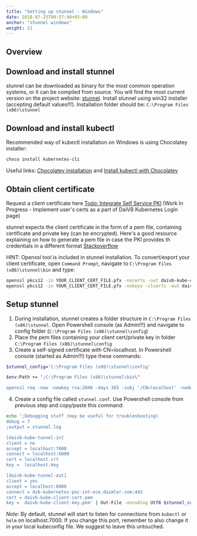 ```yaml
---
title: "Setting up stunnel - Windows"
date: 2018-07-25T00:57:40+03:00
anchor: "stunnel windows"
weight: 21
---
```


## Overview

## Download and install stunnel

stunnel can be downloaded as binary for the most common operation systems, or it can be compiled from source. You will find the most current version on the project website: [stunnel](https://www.stunnel.org/). Install stunnel using win32 installer (accepting default values!!!). Installation folder should be: `C:\Program Files (x86)\stunnel`


## Download and install kubectl

Recommended way of kubectl installation on Windows is using Chocolatey installer: 

```bash
choco install kubernetes-cli
```  

Useful links: [Chocolatey installation](https://chocolatey.org/install) and [Install kubectl with Chocolatey](https://kubernetes.io/docs/tasks/tools/install-kubectl/#install-with-chocolatey-on-windows)


## Obtain client certificate

Request a client certificate here [Todo: Integrate Self Service PKI](https://does.not.exist.yet) 
(Work In Progress - Implement user's certs as a part of DaiVB Kubernetes Login page)

stunnel expects the client certificate in the form of a pem file, containing certificate and private key (can be encrypted). Here's a good resource explaining on how to generate a pem file in case the PKI provides th credentials in a different format [Stackoverflow](https://stackoverflow.com/questions/9497719/extract-public-private-key-from-pkcs12-file-for-later-use-in-ssh-pk-authenticati) 

HINT: Openssl tool is included in stunnel installation. To convert/export your client certificate, open `Command Prompt`, navigate to `C:\Program Files (x86)\stunnel\bin` and type: 

```bash
openssl pkcs12 -in YOUR_CLIENT_CERT_FILE.pfx -nocerts -out daivb-kube-client-key.pem
openssl pkcs12 -in YOUR_CLIENT_CERT_FILE.pfx -nokeys -clcerts -out daivb-kube-client-cert.pem
```  

## Setup stunnel

1. During installation, stunnel creates a folder structure in `C:\Program Files (x86)\stunnel`. Open Powershell console (as Admin!!!) and navigate to config folder (`C:\Program Files (x86)\stunnel\config`)
2. Place the pem files containing your client cert/private key in folder `C:\Program Files (x86)\stunnel\config`
3. Create a self-signed certificate with CN=localhost. In Powershell console (started as Admin!!!) type these commands:

```bash
$stunnel_config='C:\Program Files (x86)\stunnel\config'

$env:Path += ";C:\Program Files (x86)\stunnel\bin\"

openssl req -new -newkey rsa:2048 -days 365 -subj '/CN=localhost' -nodes -x509 -keyout $stunnel_config\localhost.key -out $stunnel_config\localhost.crt -config $stunnel_config\openssl.cnf
```  
4. Create a config file called `stunnel.conf`. Use Powershell console from previous step and copy/paste this command:

```bash
echo ';Debugging stuff (may be useful for troubleshooting)
debug = 7
;output = stunnel.log

[daivb-kube-tunnel-in]
client = no
accept = localhost:7000
connect = localhost:6000
cert = localhost.crt
key =  localhost.key

[daivb-kube-tunnel-out]
client = yes
accept = localhost:6000
connect = dvb-kubernetes-poc-int-ece.daimler.com:443
cert = daivb-kube-client-cert.pem
key =  daivb-kube-client-key.pem' | Out-File -encoding Utf8 $stunnel_config\stunnel.conf
```  

*Note*: By default, stunnel will start to listen for connections from `kubectl` or `helm` on localhost:7000. If you change this port, remember to also change it in your local kubeconfig file. We suggest to leave this untouched. 
 